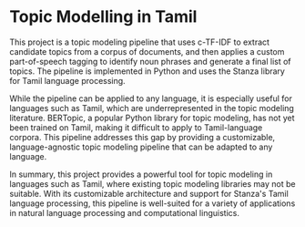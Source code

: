 # Topic Modelling in Tamil

This project is a topic modeling pipeline that uses c-TF-IDF to extract candidate topics from a corpus of documents, and then applies a custom part-of-speech tagging to identify noun phrases and generate a final list of topics. The pipeline is implemented in Python and uses the Stanza library for Tamil language processing.

While the pipeline can be applied to any language, it is especially useful for languages such as Tamil, which are underrepresented in the topic modeling literature. BERTopic, a popular Python library for topic modeling, has not yet been trained on Tamil, making it difficult to apply to Tamil-language corpora. This pipeline addresses this gap by providing a customizable, language-agnostic topic modeling pipeline that can be adapted to any language.

In summary, this project provides a powerful tool for topic modeling in languages such as Tamil, where existing topic modeling libraries may not be suitable. With its customizable architecture and support for Stanza's Tamil language processing, this pipeline is well-suited for a variety of applications in natural language processing and computational linguistics.
